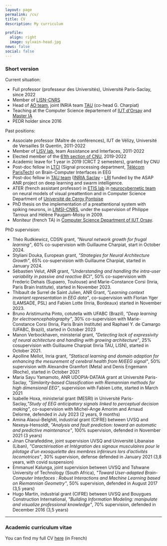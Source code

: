 ```yaml
---
layout: page
permalink: /cv/
title: CV
description: My curriculum

profile:
  align: right
  image: sylvain-head.jpg
news: false
social: false
---
```


### Short version

Current situation:
- Full professor (professeur des Universités), Université Paris-Saclay, since 2022
- Member of [LISN-CNRS](https://www.lisn.upsaclay.fr)
- Head of [AO team](https://www.lisn.upsaclay.fr/recherche/departements-et-equipes/algorithmes-apprentissage-et-calcul/apprentissage-et-optimisation-2/), joint INRIA team [TAU](https://team.inria.fr/tau2/) (co-head G. Charpiat)
- Teaching at the Computer Science departement of [IUT d'Orsay](https://www.iut-orsay.universite-paris-saclay.fr/) and [Master IA](https://www.universite-paris-saclay.fr/formation/master/informatique/m1-artificial-intelligence)
- PEDR holder since 2016

Past positions:
- Associate professor (Maître de conférences), IUT de Vélizy, Université de Versailles St Quentin, 2011-2022
- Member of [LISV lab](http://www.lisv.uvsq.fr/), team Assistance and Interfaces, 2011-2022
- Elected member of the [61th section of CNU](https://www.conseil-national-des-universites.fr/cnu/#/entite/entiteName/CNU/idChild/33), 2019-2022
- Academic leave for 1 year in 2019 (CRCT 2 semesters), granted by CNU
- Post-doc fellow in [LTCI](https://images.telecom-paristech.fr/staff.html) (Signal processing department, [Télécom ParisTech](https://ltci.telecom-paristech.fr/)) on Brain-Computer Interfaces in EEG
- Post-doc fellow in [TAU team](https://www.inria.fr/en/teams/tau) ([INRIA Saclay](https://www.inria.fr/en) - [LRI](https://www.lri.fr/) funded by the ASAP ANR project on deep learning and swarm intelligence.
- ATER (french assistant professor) in [ETIS lab](https://www-etis.ensea.fr/) in [neurocybernetic team](https://perso-etis.ensea.fr/neurocyber/web/fr/) on neural models of visual preattention and in Computer Science Department of [Université de Cergy Pontoise](https://www.u-cergy.fr/fr/index.html)
- PhD thesis on the implementation of a preattentional system with spiking neurons, in [LIMSI-CNRS](https://www.limsi.fr/fr/), under the supervision of Philippe Tarroux and Hélène Paugam-Moisy in 2009.
- Moniteur (french TA) in [Computer Science Department of IUT Orsay](http://www.iut-orsay.u-psud.fr/).

PhD supervision:
- Théo Rudkiewicz, CDSN grant, _"Neural network growth for frugal learning"_, 60% co-supervision with Guillaume Charpiat, start in October 2024.
- Styliani Douka, European grant, _"Strategies for Neural Architecture Growth"_, 65% co-supervision with Guillaume Charpiat, started in January 2024.
- Sébastien Velut, ANR grant, _"Understanding and handling the intra-user variability in passive and reactive BCI"_, 50% co-supervision with Frederic Dehais (Supaero, Toulouse) and Marie-Constance Corsi (Inria, Paris Brain Institute), started in November 2023.
- Thibault de Surrel de Saint Julien, ANR Grant, _"Learning context invariant representation in EEG data"_, co-supervision with Florian Yger (LAMSADE, PSL) and Fabien Lotte (Inria, Bordeaux) started in November 2023.
- Bruno Aristimunha Pinto, cotutella with UFABC (Brazil), _"Deep learning for electroencephalography"_, 30% co-supervision with Marie-Constance Corsi (Inria, Paris Brain Institute) and Raphael Y. de Camargo (UFABC, Brazil), started in October 2023
- Manon Verbockhaven, ministerial grant, _"Detecting lack of expressivity of neural achitecture and handling with growing architecture"_, 25% cosupervision with Guillaume Charpiat (Inria TAU, LISN), started in October 2021. 
- Apolline Mellot, Inria grant, _"Statiscal learning and domain adaption for enhancing the mesurement of cerebral health from M/EEG signal"_, 50% supervision with Alexandre Gramfort (Meta) and Denis Engemann (Roche), started in October 2021
- Maria Sayu Yamamoto, ANR UDOPIA-DATAIA grant at Université Paris-Saclay, _"Similarity-based Classification with Riemannian methods for high dimensional EEG"_, supervision with Fabien Lotte, started in March 2021
- Isabelle Hoxa, ministerial grant (MESRI) in Université Paris-Saclay,_"Study of EEG anticipatory signals linked to perceptual decision making"_, co-supervision with Michel-Ange Amorim and Arnaud Delorme, defended in July 2023 (2 years, 9 months)
- Amina Alaoui-Belghiti, industrial grant (CIFRE) between UVSQ and Nexeya-Hensoldt, _"Analysis and fault prediction: toward an automatic and predictive maintenance"_, 100% supervision, defended in November 2021 (3 years)
- Jinan Charafeddine, joint supervision UVSQ and Université Libanaise (Liban), _"Caractérisation et Intégration des signaux musculaires pour le pilotage d’un exosquelette des membres inférieurs lors d’activités locomotrices"_, 30% supervision, defense defended in January 2021 (3,8 years, with covid suspension)
- Emmanuel Kalunga, joint supervision between UVSQ and Tshwane University of Technology (South Africa), _"Toward User-adapted Brain-Computer Interfaces : Robust Interactions and Machine Learning based on Riemannian Geometry"_, 50% supervision, defended in August 2017 (3,5 years)
- Hugo Martin, industrial grant (CIFRE) between UVSQ and Bouygues Construction International, _"Building Information Modeling: manipulate and visualize professional knowledge"_, 70% supervision, defended in December 2016 (3,5 years)

------

### Academic curriculum vitae

You can find my full CV <a class="page-link" href="{{ '/cv/cv.pdf' | prepend: site.baseurl | prepend: site.url }}">here</a> (in French)  


